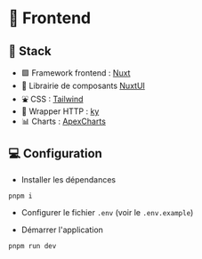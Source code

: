 # 💅 Frontend

## 🤘 Stack

- 🟩 Framework frontend : [Nuxt](https://nuxt.com/) 
- 🍱 Librairie de composants [NuxtUI](https://ui.nuxt.com/)
- ⛲️ CSS : [Tailwind](https://tailwindcss.com/)
- 🛜 Wrapper HTTP : [ky](https://github.com/sindresorhus/ky)
- 📊 Charts : [ApexCharts](https://apexcharts.com/)

## 💻 Configuration
- Installer les dépendances
```
pnpm i
```
- Configurer le fichier `.env` (voir le `.env.example`)

- Démarrer l'application
```
pnpm run dev
```
